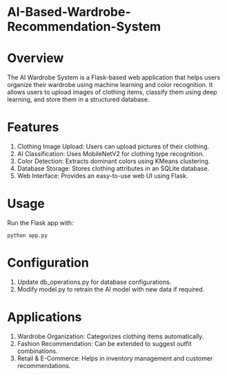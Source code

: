 # AI-Based-Wardrobe-Recommendation-System

# Overview

The AI Wardrobe System is a Flask-based web application that helps users organize their wardrobe using machine learning and color recognition. It allows users to upload images of clothing items, classify them using deep learning, and store them in a structured database.

# Features
1. Clothing Image Upload: Users can upload pictures of their clothing.
2. AI Classification: Uses MobileNetV2 for clothing type recognition.
3. Color Detection: Extracts dominant colors using KMeans clustering.
4. Database Storage: Stores clothing attributes in an SQLite database.
5. Web Interface: Provides an easy-to-use web UI using Flask.


# Usage

Run the Flask app with:

`python app.py`

# Configuration
1. Update db_operations.py for database configurations.
2. Modify model.py to retrain the AI model with new data if required.

# Applications
1. Wardrobe Organization: Categorizes clothing items automatically.
2. Fashion Recommendation: Can be extended to suggest outfit combinations.
3. Retail & E-Commerce: Helps in inventory management and customer recommendations.
